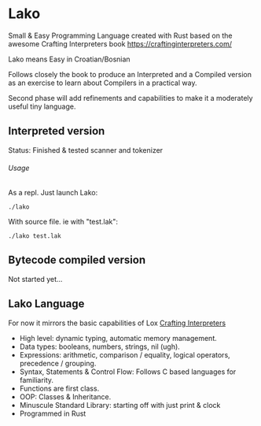 # Lako
Small & Easy Programming Language created with Rust based on the awesome Crafting Interpreters book https://craftinginterpreters.com/

Lako means Easy in Croatian/Bosnian

Follows closely the book to produce an Interpreted and a Compiled version as an exercise to learn about Compilers in a practical way.

Second phase will add refinements and capabilities to make it a moderately useful tiny language.

## Interpreted version

Status: Finished & tested scanner and tokenizer

###### Usage

As a repl. Just launch Lako:

```
./lako
```

With source file. ie with "test.lak":

```
./lako test.lak
```

## Bytecode compiled version

Not started yet...

## Lako Language

For now it mirrors the basic capabilities of Lox [Crafting Interpreters](https://craftinginterpreters.com/the-lox-language.html)

* High level: dynamic typing, automatic memory management.
* Data types: booleans, numbers, strings, nil (ugh).
* Expressions: arithmetic, comparison / equality, logical operators, precedence / grouping.
* Syntax, Statements & Control Flow: Follows C based languages for familiarity.
* Functions are first class.
* OOP: Classes & Inheritance.
* Minuscule Standard Library: starting off with just print & clock
* Programmed in Rust
